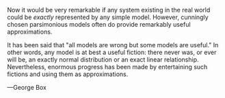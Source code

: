Now it would be very remarkable if any system existing in the real world could be *exactly* represented by any simple model. However, cunningly chosen parsimonious models often do provide remarkably useful approximations.

It has been said that "all models are wrong but some models are useful." In other words, any model is at best a useful fiction: there never was, or ever will be, an exactly normal distribution or an exact linear relationship. Nevertheless, enormous progress has been made by entertaining such fictions and using them as approximations.

—George Box